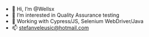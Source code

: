 - 👋 Hi, I’m @Wellsx
- 👀 I’m interested in Quality Assurance testing
- 🌱 Working with Cypress/JS, Selenium WebDriver/Java
- 📫 stefanveleusic@hotmail.com

<!---
Wellsx/Wellsx is a ✨ special ✨ repository because its `README.md` (this file) appears on your GitHub profile.
You can click the Preview link to take a look at your changes.
--->
